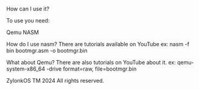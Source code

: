 How can I use it?

To use you need:

Qemu
NASM

How do I use nasm?
There are tutorials available on YouTube
ex: nasm -f bin bootmgr.asm -o bootmgr.bin

What about Qemu?
There are also tutorials on YouTube about it.
ex: qemu-system-x86_64 -drive format=raw, file=bootmgr.bin

ZylonkOS TM 2024
All rights reserved.
